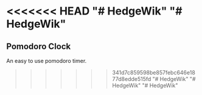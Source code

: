 <<<<<<< HEAD
"# HedgeWik" 
"# HedgeWik" 
=======
## Pomodoro Clock
An easy to use pomodoro timer.
>>>>>>> 341d7c859598be857febc646e1877d8edde515fd
"# HedgeWik" 
"# HedgeWik" 
"# HedgeWik" 

